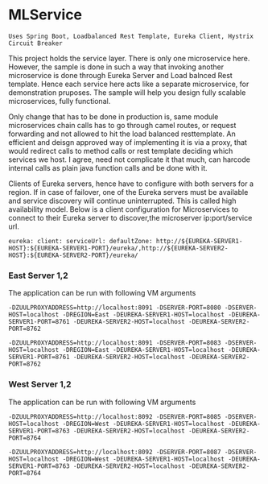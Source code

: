 
# MLService

`Uses Spring Boot, Loadbalanced Rest Template, Eureka Client, Hystrix Circuit Breaker`

This project holds the service layer. There is only one microservice here. However, the sample is done in such a way that invoking another microservice is done through Eureka Server and Load balnced Rest template. Hence each service here acts like a separate microservice, for demonstration pruposes. The sample will help you design fully scalable microservices, fully functional. 

Only change that has to be done in production is, same module microservices chain calls has to go through camel routes, or request forwarding and not allowed to hit the load balanced resttemplate. An efficient and deisgn approved way of implementing it is via a proxy, that would redirect calls to method calls or rest template deciding which services we host. I agree, need not complicate it that much, can harcode internal calls as plain java function calls and be done with it.

Clients of Eureka servers, hence have to configure with both servers for a region. If in case of failover, one of the Eureka servers must be available and service discovery will continue uninterrupted. This is called high availability model. Below is a client configuration for Microservices to connect to their Eureka server to discover,the microserver ip:port/service url.

`eureka: client: serviceUrl: defaultZone: http://${EUREKA-SERVER1-HOST}:${EUREKA-SERVER1-PORT}/eureka/,http://${EUREKA-SERVER2-HOST}:${EUREKA-SERVER2-PORT}/eureka/`

### East Server 1,2

The application can be run with following VM arguments 

`-DZUULPROXYADDRESS=http://localhost:8091 -DSERVER-PORT=8080 -DSERVER-HOST=localhost -DREGION=East -DEUREKA-SERVER1-HOST=localhost -DEUREKA-SERVER1-PORT=8761 -DEUREKA-SERVER2-HOST=localhost -DEUREKA-SERVER2-PORT=8762`

`-DZUULPROXYADDRESS=http://localhost:8091 -DSERVER-PORT=8083 -DSERVER-HOST=localhost -DREGION=East -DEUREKA-SERVER1-HOST=localhost -DEUREKA-SERVER1-PORT=8761 -DEUREKA-SERVER2-HOST=localhost -DEUREKA-SERVER2-PORT=8762`

### West Server 1,2

The application can be run with following VM arguments 

`-DZUULPROXYADDRESS=http://localhost:8092 -DSERVER-PORT=8085 -DSERVER-HOST=localhost -DREGION=West -DEUREKA-SERVER1-HOST=localhost -DEUREKA-SERVER1-PORT=8763 -DEUREKA-SERVER2-HOST=localhost -DEUREKA-SERVER2-PORT=8764`

`-DZUULPROXYADDRESS=http://localhost:8092 -DSERVER-PORT=8087 -DSERVER-HOST=localhost -DREGION=West -DEUREKA-SERVER1-HOST=localhost -DEUREKA-SERVER1-PORT=8763 -DEUREKA-SERVER2-HOST=localhost -DEUREKA-SERVER2-PORT=8764`
